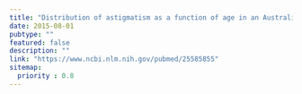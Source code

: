 ```yaml
---
title: "Distribution of astigmatism as a function of age in an Australian population."
date: 2015-08-01
pubtype: ""
featured: false
description: ""
link: "https://www.ncbi.nlm.nih.gov/pubmed/25585855"
sitemap:
  priority : 0.8
---
```



